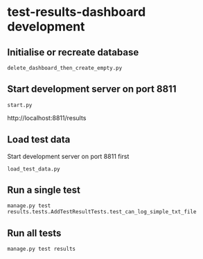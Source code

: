 # test-results-dashboard development

## Initialise or recreate database

```
delete_dashboard_then_create_empty.py
```

## Start development server on port 8811

```
start.py
```
http://localhost:8811/results

## Load test data

Start development server on port 8811 first
```
load_test_data.py
```

## Run a single test
```
manage.py test results.tests.AddTestResultTests.test_can_log_simple_txt_file
```

## Run all tests
```
manage.py test results
```
